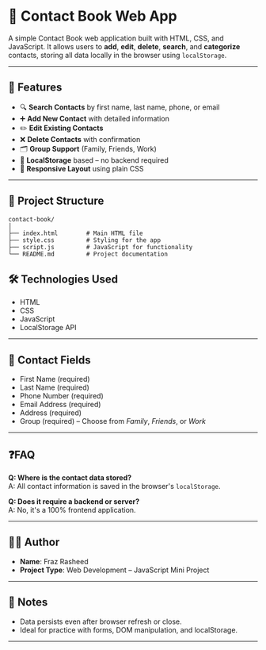 # 📒 Contact Book Web App

A simple Contact Book web application built with HTML, CSS, and JavaScript. It allows users to **add**, **edit**, **delete**, **search**, and **categorize** contacts, storing all data locally in the browser using `localStorage`.

---

## 🚀 Features

- 🔍 **Search Contacts** by first name, last name, phone, or email
- ➕ **Add New Contact** with detailed information
- ✏️ **Edit Existing Contacts**
- ❌ **Delete Contacts** with confirmation
- 🗂️ **Group Support** (Family, Friends, Work)
- 💾 **LocalStorage** based – no backend required
- 📱 **Responsive Layout** using plain CSS

---

## 📂 Project Structure

```
contact-book/
│
├── index.html        # Main HTML file
├── style.css         # Styling for the app
├── script.js         # JavaScript for functionality
└── README.md         # Project documentation
```





## 🛠️ Technologies Used

- HTML
- CSS
- JavaScript 
- LocalStorage API

---


## 📝 Contact Fields

- First Name (required)
- Last Name (required)
- Phone Number (required)
- Email Address (required)
- Address (required)
- Group (required) – Choose from *Family*, *Friends*, or *Work*

---

## ❓FAQ

**Q: Where is the contact data stored?**  
A: All contact information is saved in the browser's `localStorage`.

**Q: Does it require a backend or server?**  
A: No, it's a 100% frontend application.

---

## 👨‍💻 Author

- **Name**: Fraz Rasheed  
- **Project Type**: Web Development – JavaScript Mini Project  

---

## 📌 Notes

- Data persists even after browser refresh or close.
- Ideal for practice with forms, DOM manipulation, and localStorage.

---
